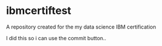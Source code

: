 # ibmcertiftest
A repository created for the my data science IBM certification

I did this so i can use the commit button..
